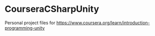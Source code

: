 # CourseraCSharpUnity
Personal project files for https://www.coursera.org/learn/introduction-programming-unity
